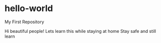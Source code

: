 # hello-world
My First Repository

Hi beautiful people! Lets learn this while staying at home
Stay safe and still learn

